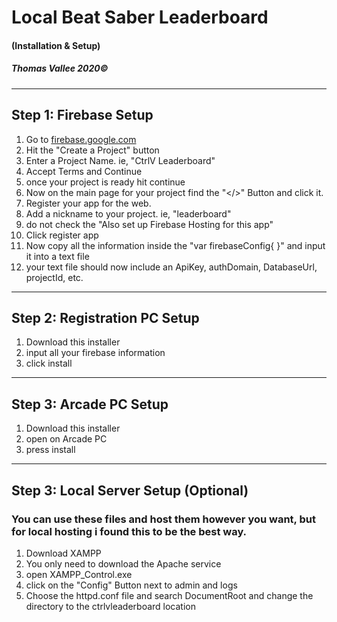 # **Local Beat Saber Leaderboard**
#### (Installation & Setup) 
##### Thomas Vallee 2020&copy;
------------
## Step 1: Firebase Setup

1. Go to [firebase.google.com](http://Firebase.google.com "firebase.google.com")
1. Hit the "Create a Project" button
1. Enter a Project Name. ie, "CtrlV Leaderboard"
1. Accept Terms and Continue
1. once your project is ready hit continue
1. Now on the main page for your project find the "</>" Button and click it.
1. Register your app for the web.
 1.  Add a nickname to your project. ie, "leaderboard"
 1.  do not check the "Also set up Firebase Hosting for this app"
 1.  Click register app
 1.  Now copy all the information inside the "var firebaseConfig{ }" and input it into a text file
 1. your text file should now include an ApiKey, authDomain, DatabaseUrl, projectId, etc.
------------
## Step 2: Registration PC Setup
1. Download this installer
2. input all your firebase information 
3. click install
------------
## Step 3: Arcade PC Setup
1. Download this installer
2. open on Arcade PC
3. press install
------------
## Step 3: Local Server Setup (Optional)
### You can use these files and host them however you want, but for local hosting i found this to be the best way.
1. Download XAMPP
2. You only need to download the Apache service
2. open XAMPP_Control.exe
3. click on the "Config" Button next to admin and logs
4. Choose the httpd.conf file and search DocumentRoot and change the directory to the ctrlvleaderboard location
